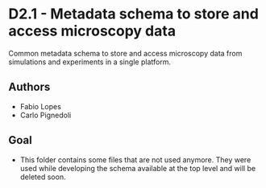 # D2.1 - Metadata schema to store and access microscopy data
Common metadata schema to store and access microscopy data from simulations and experiments in a single platform.

## Authors
- Fabio Lopes
- Carlo Pignedoli

## Goal
* This folder contains some files that are not used anymore. They were used while developing the schema available at the top level and will be deleted soon.

